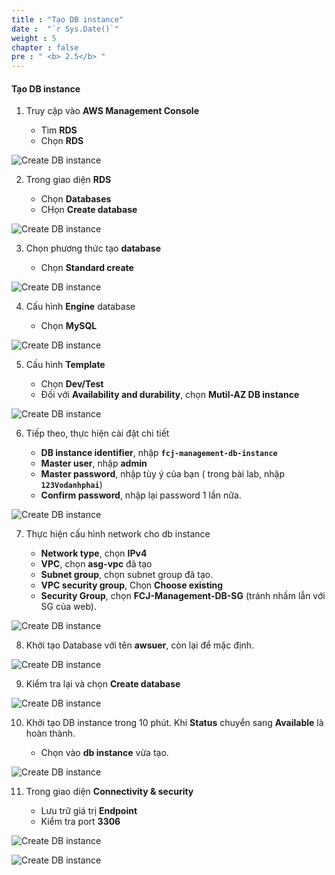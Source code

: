```yaml
---
title : "Tạo DB instance"
date :  "`r Sys.Date()`" 
weight : 5
chapter : false
pre : " <b> 2.5</b> "
---
```


#### Tạo DB instance

1. Truy cập vào **AWS Management Console**

   - Tìm **RDS**
   - Chọn **RDS**

![Create DB instance](/images/5/0001.png?featherlight=false&width=90pc)

2. Trong giao diện **RDS**

    - Chọn  **Databases**
    - CHọn **Create database**

![Create DB instance](/images/5/0002.png?featherlight=false&width=90pc)

3. Chọn phương thức tạo **database**

   - Chọn **Standard create**

![Create DB instance](/images/5/0003.png?featherlight=false&width=90pc)

4. Cấu hình **Engine** database

   - Chọn **MySQL**

![Create DB instance](/images/5/0004.png?featherlight=false&width=90pc)

5. Cấu hình **Template**

   - Chọn **Dev/Test**
   - Đối với **Availability and durability**, chọn **Mutil-AZ DB  instance**

![Create DB instance](/images/5/0005.png?featherlight=false&width=90pc)

6. Tiếp theo, thực hiện cài đặt chi tiết

   - **DB instance identifier**, nhập **```fcj-management-db-instance```**
   - **Master user**, nhập **admin** 
   - **Master password**, nhập tùy ý của bạn ( trong bài lab, nhập **```123Vodanhphai```**)
   - **Confirm password**, nhập lại password 1 lần nữa.

![Create DB instance](/images/5/0006.png?featherlight=false&width=90pc)

7. Thực hiện cấu hình network cho db instance

   - **Network type**, chọn **IPv4**
   - **VPC**, chọn **asg-vpc** đã tạo
   - **Subnet group**, chọn subnet group đã tạo.
   - **VPC security group**, Chọn **Choose existing**
   - **Security Group**, chọn **FCJ-Management-DB-SG** (tránh nhầm lẫn với SG của web).

![Create DB instance](/images/5/0007.png?featherlight=false&width=90pc)

8. Khởi tạo Database với tên **awsuer**, còn lại để mặc định.

![Create DB instance](/images/5/0008.png?featherlight=false&width=90pc)

9. Kiểm tra lại và chọn **Create database**

![Create DB instance](/images/5/0009.png?featherlight=false&width=90pc)

10. Khởi tạo DB instance trong 10 phút. Khi **Status** chuyển sang **Available** là hoàn thành.

    - Chọn vào **db instance** vừa tạo.

![Create DB instance](/images/5/00010.png?featherlight=false&width=90pc)

11. Trong giao diện **Connectivity & security**

    - Lưu trữ giá trị **Endpoint**
    - Kiểm tra port **3306**

![Create DB instance](/images/5/00011.png?featherlight=false&width=90pc)

![Create DB instance](/images/5/00012.png?featherlight=false&width=90pc)